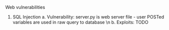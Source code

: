 Web vulnerabilities 

1. SQL Injection
    a. Vulnerability: server.py is web server file - user POSTed variables are used in raw
    query to database \n
    b. Exploits: TODO

